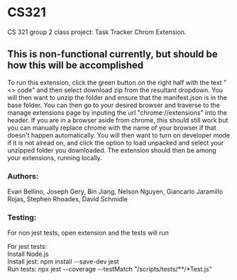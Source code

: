 # CS321
CS 321 group 2 class project: Task Tracker Chrom Extension.

## This is non-functional currently, but should be how this will be accomplished
To run this extension, click the green button on the right half with the text "<> code" and then select download zip from the resultant dropdown. 
You will then want to unzip the folder and ensure that the manifest.json is in the base folder. 
You can then go to your desired browser and traverse to the manage extensions page by inputing the url "chrome://extensions" into the header. If you are in a browser aside from chrome, this should still work but you can manually replace chrome with the name of your browser if that doesn't happen automatically.
You will then want to turn on developer mode if it is not alread on, and click the option to load unpacked and select your unzipped folder you downloaded.
The extension should then be among your extensions, running locally.

### Authors:
Evan Bellino,
Joseph Gery,
Bin Jiang,
Nelson Nguyen,
Giancarlo Jaramillo Rojas,
Stephen Rhoades,
David Schmidle

### Testing:
For non jest tests, open extension and the tests will run

For jest tests:  
Install Node.js  
Install jest: npm install --save-dev jest  
Run tests: npx jest --coverage --testMatch "<rootDir>/scripts/tests/**/*Test.js"
